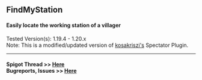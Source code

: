 ## FindMyStation
#### Easily locate the working station of a villager

Tested Version(s): 1.19.4 - 1.20.x  
Note: This is a modified/updated version of [kosakriszi's](https://www.spigotmc.org/resources/spectator.16745/) Spectator Plugin.

---

#### Spigot Thread >> [Here](https://www.spigotmc.org/resources/spectator.93051/)<br/>Bugreports, Issues >> [Here](https://github.com/CuzIm1Tigaaa/FindMyStation/issues)
